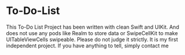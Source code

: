 # To-Do-List
This To-Do List Project has been written with clean Swift and UIKit. And does not use any pods like Realm to store data or SwipeCellKit to make UITableViewCells swipeable. 
Please do not judge it strictly. It is my first independent project.
If you have anything to tell, simply contact me
